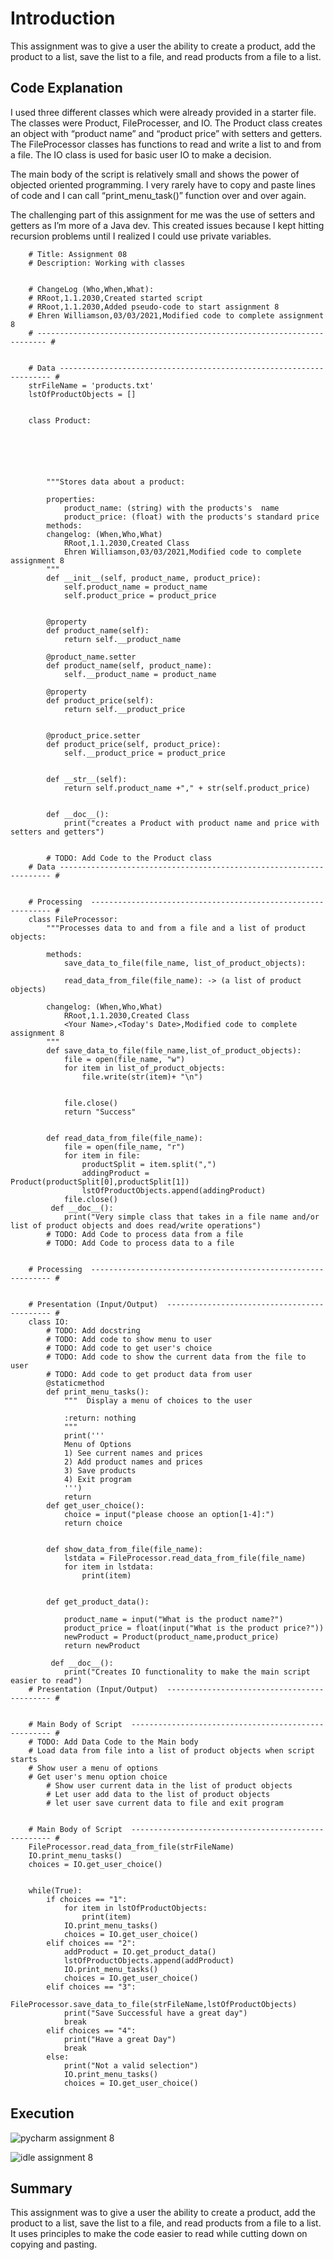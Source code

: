 


# Introduction

This assignment was to give a user the ability to create a product, add the product to a list, save the list to a file, and read products from a file to a list. 


## Code Explanation

I used three different classes which were already provided in a starter file. The classes were Product, FileProcesser, and IO. The Product class creates an object with “product name” and “product price” with setters and getters. The FileProcessor classes has functions to read and write a list to and from a file. The IO class is used for basic user IO to make a decision.

The main body of the script is relatively small and shows the power of objected oriented programming. I very rarely have to copy and paste lines of code and I can call “print_menu_task()” function over and over again.

The challenging part of this assignment for me was the use of setters and getters as I’m more of a Java dev. This created issues because I kept hitting recursion problems until I realized I could use private variables.

```
	# Title: Assignment 08
	# Description: Working with classes
	

	# ChangeLog (Who,When,What):
	# RRoot,1.1.2030,Created started script
	# RRoot,1.1.2030,Added pseudo-code to start assignment 8
	# Ehren Williamson,03/03/2021,Modified code to complete assignment 8
	# ------------------------------------------------------------------------ #
	

	# Data -------------------------------------------------------------------- #
	strFileName = 'products.txt'
	lstOfProductObjects = []
	

	class Product:
	

	

	

	    """Stores data about a product:
	
	    properties:
	        product_name: (string) with the products's  name
	        product_price: (float) with the products's standard price
	    methods:
	    changelog: (When,Who,What)
	        RRoot,1.1.2030,Created Class
	        Ehren Williamson,03/03/2021,Modified code to complete assignment 8
	    """
	    def __init__(self, product_name, product_price): 
	        self.product_name = product_name
	        self.product_price = product_price
	

	    @property
	    def product_name(self):
	        return self.__product_name
	        
	    @product_name.setter
	    def product_name(self, product_name):
	        self.__product_name = product_name
	    
	    @property
	    def product_price(self):
	        return self.__product_price
	

	    @product_price.setter
	    def product_price(self, product_price):
	        self.__product_price = product_price
	

	    def __str__(self):
	        return self.product_name +"," + str(self.product_price)
	

	    def __doc__():
	        print("creates a Product with product name and price with setters and getters")
	

	    # TODO: Add Code to the Product class
	# Data -------------------------------------------------------------------- #
	

	# Processing  ------------------------------------------------------------- #
	class FileProcessor:
	    """Processes data to and from a file and a list of product objects:
	
	    methods:
	        save_data_to_file(file_name, list_of_product_objects):
	
	        read_data_from_file(file_name): -> (a list of product objects)
	
	    changelog: (When,Who,What)
	        RRoot,1.1.2030,Created Class
	        <Your Name>,<Today's Date>,Modified code to complete assignment 8
	    """
	    def save_data_to_file(file_name,list_of_product_objects):
	        file = open(file_name, "w")
	        for item in list_of_product_objects:
	            file.write(str(item)+ "\n")
	

	        file.close()
	        return "Success"
	

	    def read_data_from_file(file_name):
	        file = open(file_name, "r")
	        for item in file:
	            productSplit = item.split(",")
	            addingProduct = Product(productSplit[0],productSplit[1])
	            lstOfProductObjects.append(addingProduct)
	        file.close()
	     def __doc__():
	        print("Very simple class that takes in a file name and/or list of product objects and does read/write operations")
	    # TODO: Add Code to process data from a file
	    # TODO: Add Code to process data to a file
	

	# Processing  ------------------------------------------------------------- #
	

	# Presentation (Input/Output)  -------------------------------------------- #
	class IO:
	    # TODO: Add docstring
	    # TODO: Add code to show menu to user
	    # TODO: Add code to get user's choice
	    # TODO: Add code to show the current data from the file to user
	    # TODO: Add code to get product data from user
	    @staticmethod
	    def print_menu_tasks():
	        """  Display a menu of choices to the user
	
	        :return: nothing
	        """
	        print('''
	        Menu of Options
	        1) See current names and prices
	        2) Add product names and prices
	        3) Save products       
	        4) Exit program
	        ''')
	        return 
	    def get_user_choice():
	        choice = input("please choose an option[1-4]:")
	        return choice
	

	    def show_data_from_file(file_name):
	        lstdata = FileProcessor.read_data_from_file(file_name)
	        for item in lstdata:
	            print(item)
	

	    def get_product_data():
	        
	        product_name = input("What is the product name?")
	        product_price = float(input("What is the product price?"))
	        newProduct = Product(product_name,product_price)
	        return newProduct
	        
	     def __doc__():
	        print("Creates IO functionality to make the main script easier to read")
	# Presentation (Input/Output)  -------------------------------------------- #
	

	# Main Body of Script  ---------------------------------------------------- #
	# TODO: Add Data Code to the Main body
	# Load data from file into a list of product objects when script starts
	# Show user a menu of options
	# Get user's menu option choice
	    # Show user current data in the list of product objects
	    # Let user add data to the list of product objects
	    # let user save current data to file and exit program
	

	# Main Body of Script  ---------------------------------------------------- #
	FileProcessor.read_data_from_file(strFileName)
	IO.print_menu_tasks()
	choices = IO.get_user_choice()
	

	while(True):
	    if choices == "1":
	        for item in lstOfProductObjects:
	            print(item)
	        IO.print_menu_tasks()
	        choices = IO.get_user_choice()
	    elif choices == "2":
	        addProduct = IO.get_product_data()
	        lstOfProductObjects.append(addProduct)
	        IO.print_menu_tasks()
	        choices = IO.get_user_choice()
	    elif choices == "3":
	        FileProcessor.save_data_to_file(strFileName,lstOfProductObjects)
	        print("Save Successful have a great day")
	        break
	    elif choices == "4":
	        print("Have a great Day")
	        break 
	    else:
	        print("Not a valid selection")
	        IO.print_menu_tasks()
	        choices = IO.get_user_choice()

``` 


## Execution 

![pycharm assignment 8](https://user-images.githubusercontent.com/25311063/110186480-03344880-7ddb-11eb-82f5-d138eed3fed6.PNG)

![idle assignment 8](https://user-images.githubusercontent.com/25311063/110186502-15ae8200-7ddb-11eb-9447-65ee1ceeb0b7.PNG)

## Summary

This assignment was to give a user the ability to create a product, add the product to a list, save the list to a file, and read products from a file to a list. It uses principles to make the code easier to read while cutting down on copying and pasting. 


  
